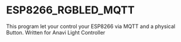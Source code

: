 # ESP8266_RGBLED_MQTT
This program let your control your ESP8266 via MQTT and a physical Button. Written for Anavi Light Controller
